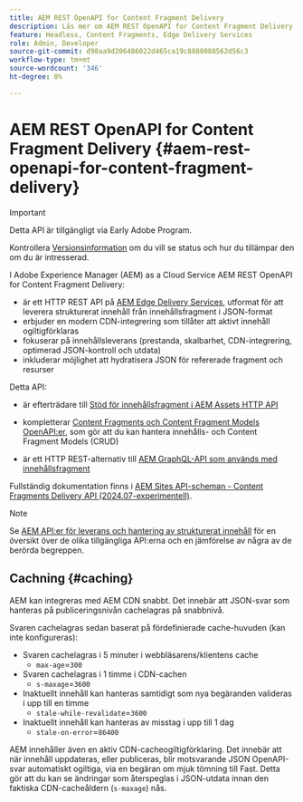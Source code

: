 ```yaml
---
title: AEM REST OpenAPI for Content Fragment Delivery
description: Läs mer om AEM REST OpenAPI for Content Fragment Delivery
feature: Headless, Content Fragments, Edge Delivery Services
role: Admin, Developer
source-git-commit: d98aa9d206486022d465ca19c8888088562d56c3
workflow-type: tm+mt
source-wordcount: '346'
ht-degree: 0%

---
```



# AEM REST OpenAPI for Content Fragment Delivery {#aem-rest-openapi-for-content-fragment-delivery}

>[!IMPORTANT]
>
>Detta API är tillgängligt via Early Adobe Program.
>
>Kontrollera [Versionsinformation](/help/release-notes/release-notes-cloud/release-notes-current.md) om du vill se status och hur du tillämpar den om du är intresserad.

I Adobe Experience Manager (AEM) as a Cloud Service AEM REST OpenAPI for Content Fragment Delivery:

* är ett HTTP REST API på [AEM Edge Delivery Services](/help/edge/overview.md), utformat för att leverera strukturerat innehåll från innehållsfragment i JSON-format
* erbjuder en modern CDN-integrering som tillåter att aktivt innehåll ogiltigförklaras
* fokuserar på innehållsleverans (prestanda, skalbarhet, CDN-integrering, optimerad JSON-kontroll och utdata)
* inkluderar möjlighet att hydratisera JSON för refererade fragment och resurser

Detta API:

* är efterträdare till [Stöd för innehållsfragment i AEM Assets HTTP API](/help/assets/content-fragments/assets-api-content-fragments.md)

* kompletterar [Content Fragments och Content Fragment Models OpenAPI:er](/help/headless/content-fragment-openapis.md), som gör att du kan hantera innehålls- och Content Fragment Models (CRUD)

* är ett HTTP REST-alternativ till [AEM GraphQL-API som används med innehållsfragment](/help/headless/graphql-api/content-fragments.md)

Fullständig dokumentation finns i [AEM Sites API-scheman - Content Fragments Delivery API (2024.07-experimentell)](https://developer.adobe.com/experience-cloud/experience-manager-apis/api/experimental/sites/delivery/).

>[!NOTE]
>
>Se [AEM API:er för leverans och hantering av strukturerat innehåll](/help/headless/apis-headless-and-content-fragments.md) för en översikt över de olika tillgängliga API:erna och en jämförelse av några av de berörda begreppen.

## Cachning {#caching}

AEM kan integreras med AEM CDN snabbt. Det innebär att JSON-svar som hanteras på publiceringsnivån cachelagras på snabbnivå.

Svaren cachelagras sedan baserat på fördefinierade cache-huvuden (kan inte konfigureras):

* Svaren cachelagras i 5 minuter i webbläsarens/klientens cache
   * `max-age`=`300`
* Svaren cachelagras i 1 timme i CDN-cachen
   * `s-maxage`=`3600`
* Inaktuellt innehåll kan hanteras samtidigt som nya begäranden valideras i upp till en timme
   * `stale-while-revalidate`=`3600`
* Inaktuellt innehåll kan hanteras av misstag i upp till 1 dag
   * `stale-on-error`=`86400`

AEM innehåller även en aktiv CDN-cacheogiltigförklaring. Det innebär att när innehåll uppdateras, eller publiceras, blir motsvarande JSON OpenAPI-svar automatiskt ogiltiga, via en begäran om mjuk tömning till Fast. Detta gör att du kan se ändringar som återspeglas i JSON-utdata innan den faktiska CDN-cacheåldern (`s-maxage`) nås.